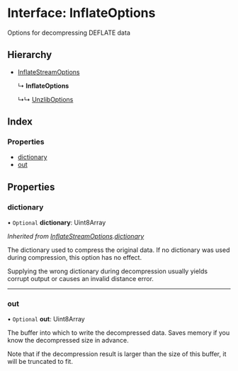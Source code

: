 # Interface: InflateOptions

Options for decompressing DEFLATE data

## Hierarchy

* [InflateStreamOptions](inflatestreamoptions.md)

  ↳ **InflateOptions**

  ↳↳ [UnzlibOptions](unzliboptions.md)

## Index

### Properties

* [dictionary](inflateoptions.md#dictionary)
* [out](inflateoptions.md#out)

## Properties

### dictionary

• `Optional` **dictionary**: Uint8Array

*Inherited from [InflateStreamOptions](inflatestreamoptions.md).[dictionary](inflatestreamoptions.md#dictionary)*

The dictionary used to compress the original data. If no dictionary was used during compression, this option has no effect.

Supplying the wrong dictionary during decompression usually yields corrupt output or causes an invalid distance error.

___

### out

• `Optional` **out**: Uint8Array

The buffer into which to write the decompressed data. Saves memory if you know the decompressed size in advance.

Note that if the decompression result is larger than the size of this buffer, it will be truncated to fit.
